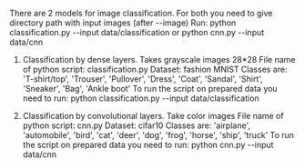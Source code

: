 There are 2 models for image classification. For both you need to give directory path with input images (after --image)
Run:
    python classification.py --input data/classification
or
    python cnn.py --input data/cnn

1) Classification by dense layers. Takes grayscale images 28*28
File name of python script: classification.py
Dataset: fashion MNIST
Classes are: 'T-shirt/top', 'Trouser', 'Pullover', 'Dress', 'Coat', 'Sandal', 'Shirt', 'Sneaker', 'Bag', 'Ankle boot'
To run the script on prepared data you need to run:
    python classification.py --input data/classification

2) Classification by convolutional layers. Take color images
File name of python script: cnn.py
Dataset: cifar10
Classes are: 'airplane', 'automobile', 'bird', 'cat', 'deer', 'dog', 'frog', 'horse', 'ship', 'truck'
To run the script on prepared data you need to run:
    python cnn.py --input data/cnn